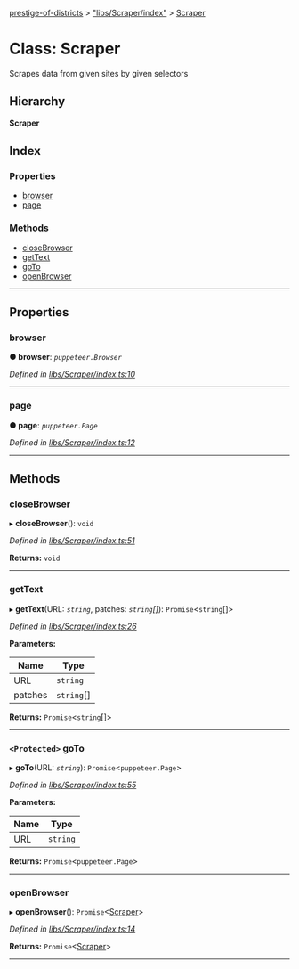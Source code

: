 [prestige-of-districts](../README.md) > ["libs/Scraper/index"](../modules/_libs_scraper_index_.md) > [Scraper](../classes/_libs_scraper_index_.scraper.md)

# Class: Scraper

Scrapes data from given sites by given selectors

## Hierarchy

**Scraper**

## Index

### Properties

* [browser](_libs_scraper_index_.scraper.md#browser)
* [page](_libs_scraper_index_.scraper.md#page)

### Methods

* [closeBrowser](_libs_scraper_index_.scraper.md#closebrowser)
* [getText](_libs_scraper_index_.scraper.md#gettext)
* [goTo](_libs_scraper_index_.scraper.md#goto)
* [openBrowser](_libs_scraper_index_.scraper.md#openbrowser)

---

## Properties

<a id="browser"></a>

###  browser

**● browser**: *`puppeteer.Browser`*

*Defined in [libs/Scraper/index.ts:10](https://github.com/YarosJ/prestige-of-districts/blob/17f0d7b/libs/Scraper/index.ts#L10)*

___
<a id="page"></a>

###  page

**● page**: *`puppeteer.Page`*

*Defined in [libs/Scraper/index.ts:12](https://github.com/YarosJ/prestige-of-districts/blob/17f0d7b/libs/Scraper/index.ts#L12)*

___

## Methods

<a id="closebrowser"></a>

###  closeBrowser

▸ **closeBrowser**(): `void`

*Defined in [libs/Scraper/index.ts:51](https://github.com/YarosJ/prestige-of-districts/blob/17f0d7b/libs/Scraper/index.ts#L51)*

**Returns:** `void`

___
<a id="gettext"></a>

###  getText

▸ **getText**(URL: *`string`*, patches: *`string`[]*): `Promise`<`string`[]>

*Defined in [libs/Scraper/index.ts:26](https://github.com/YarosJ/prestige-of-districts/blob/17f0d7b/libs/Scraper/index.ts#L26)*

**Parameters:**

| Name | Type |
| ------ | ------ |
| URL | `string` |
| patches | `string`[] |

**Returns:** `Promise`<`string`[]>

___
<a id="goto"></a>

### `<Protected>` goTo

▸ **goTo**(URL: *`string`*): `Promise`<`puppeteer.Page`>

*Defined in [libs/Scraper/index.ts:55](https://github.com/YarosJ/prestige-of-districts/blob/17f0d7b/libs/Scraper/index.ts#L55)*

**Parameters:**

| Name | Type |
| ------ | ------ |
| URL | `string` |

**Returns:** `Promise`<`puppeteer.Page`>

___
<a id="openbrowser"></a>

###  openBrowser

▸ **openBrowser**(): `Promise`<[Scraper](_libs_scraper_index_.scraper.md)>

*Defined in [libs/Scraper/index.ts:14](https://github.com/YarosJ/prestige-of-districts/blob/17f0d7b/libs/Scraper/index.ts#L14)*

**Returns:** `Promise`<[Scraper](_libs_scraper_index_.scraper.md)>

___

